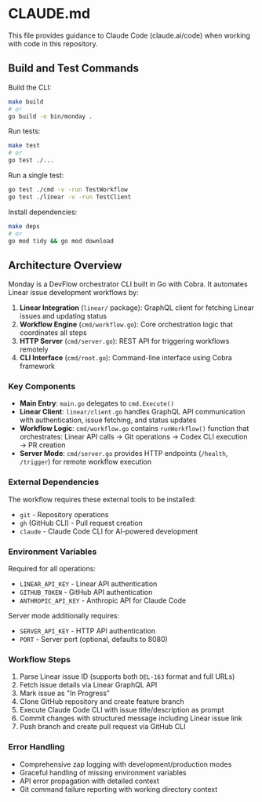 # CLAUDE.md

This file provides guidance to Claude Code (claude.ai/code) when working with code in this repository.

## Build and Test Commands

Build the CLI:
```bash
make build
# or
go build -o bin/monday .
```

Run tests:
```bash
make test
# or
go test ./...
```

Run a single test:
```bash
go test ./cmd -v -run TestWorkflow
go test ./linear -v -run TestClient
```

Install dependencies:
```bash
make deps
# or
go mod tidy && go mod download
```

## Architecture Overview

Monday is a DevFlow orchestrator CLI built in Go with Cobra. It automates Linear issue development workflows by:

1. **Linear Integration** (`linear/` package): GraphQL client for fetching Linear issues and updating status
2. **Workflow Engine** (`cmd/workflow.go`): Core orchestration logic that coordinates all steps
3. **HTTP Server** (`cmd/server.go`): REST API for triggering workflows remotely
4. **CLI Interface** (`cmd/root.go`): Command-line interface using Cobra framework

### Key Components

- **Main Entry**: `main.go` delegates to `cmd.Execute()`
- **Linear Client**: `linear/client.go` handles GraphQL API communication with authentication, issue fetching, and status updates
- **Workflow Logic**: `cmd/workflow.go` contains `runWorkflow()` function that orchestrates: Linear API calls → Git operations → Codex CLI execution → PR creation
- **Server Mode**: `cmd/server.go` provides HTTP endpoints (`/health`, `/trigger`) for remote workflow execution

### External Dependencies

The workflow requires these external tools to be installed:
- `git` - Repository operations
- `gh` (GitHub CLI) - Pull request creation  
- `claude` - Claude Code CLI for AI-powered development

### Environment Variables

Required for all operations:
- `LINEAR_API_KEY` - Linear API authentication
- `GITHUB_TOKEN` - GitHub API authentication  
- `ANTHROPIC_API_KEY` - Anthropic API for Claude Code

Server mode additionally requires:
- `SERVER_API_KEY` - HTTP API authentication
- `PORT` - Server port (optional, defaults to 8080)

### Workflow Steps

1. Parse Linear issue ID (supports both `DEL-163` format and full URLs)
2. Fetch issue details via Linear GraphQL API
3. Mark issue as "In Progress" 
4. Clone GitHub repository and create feature branch
5. Execute Claude Code CLI with issue title/description as prompt
6. Commit changes with structured message including Linear issue link
7. Push branch and create pull request via GitHub CLI

### Error Handling

- Comprehensive zap logging with development/production modes
- Graceful handling of missing environment variables
- API error propagation with detailed context
- Git command failure reporting with working directory context